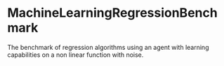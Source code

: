 # MachineLearningRegressionBenchmark
 The benchmark of regression algorithms using an agent with learning capabilities on a non linear function with noise.
